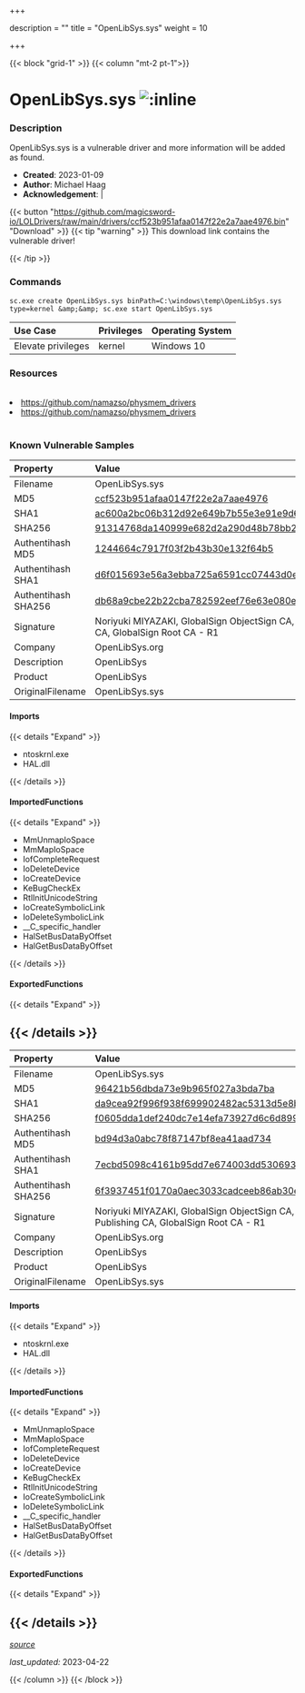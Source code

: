 +++

description = ""
title = "OpenLibSys.sys"
weight = 10

+++


{{< block "grid-1" >}}
{{< column "mt-2 pt-1">}}


# OpenLibSys.sys ![:inline](/images/twitter_verified.png) 


### Description

OpenLibSys.sys is a vulnerable driver and more information will be added as found.

- **Created**: 2023-01-09
- **Author**: Michael Haag
- **Acknowledgement**:  | [](https://twitter.com/)

{{< button "https://github.com/magicsword-io/LOLDrivers/raw/main/drivers/ccf523b951afaa0147f22e2a7aae4976.bin" "Download" >}}
{{< tip "warning" >}}
This download link contains the vulnerable driver!

{{< /tip >}}

### Commands

```
sc.exe create OpenLibSys.sys binPath=C:\windows\temp\OpenLibSys.sys type=kernel &amp;&amp; sc.exe start OpenLibSys.sys
```

| Use Case | Privileges | Operating System | 
|:---- | ---- | ---- |
| Elevate privileges | kernel | Windows 10 |

### Resources
<br>
<li><a href=" https://github.com/namazso/physmem_drivers"> https://github.com/namazso/physmem_drivers</a></li>
<li><a href="https://github.com/namazso/physmem_drivers">https://github.com/namazso/physmem_drivers</a></li>
<br>

### Known Vulnerable Samples

| Property           | Value |
|:-------------------|:------|
| Filename           | OpenLibSys.sys |
| MD5                | [ccf523b951afaa0147f22e2a7aae4976](https://www.virustotal.com/gui/file/ccf523b951afaa0147f22e2a7aae4976) |
| SHA1               | [ac600a2bc06b312d92e649b7b55e3e91e9d63451](https://www.virustotal.com/gui/file/ac600a2bc06b312d92e649b7b55e3e91e9d63451) |
| SHA256             | [91314768da140999e682d2a290d48b78bb25a35525ea12c1b1f9634d14602b2c](https://www.virustotal.com/gui/file/91314768da140999e682d2a290d48b78bb25a35525ea12c1b1f9634d14602b2c) |
| Authentihash MD5   | [1244664c7917f03f2b43b30e132f64b5](https://www.virustotal.com/gui/search/authentihash%253A1244664c7917f03f2b43b30e132f64b5) |
| Authentihash SHA1  | [d6f015693e56a3ebba725a6591cc07443d0e1661](https://www.virustotal.com/gui/search/authentihash%253Ad6f015693e56a3ebba725a6591cc07443d0e1661) |
| Authentihash SHA256| [db68a9cbe22b22cba782592eef76e63e080ee8d30943be6da694701f44b6c33e](https://www.virustotal.com/gui/search/authentihash%253Adb68a9cbe22b22cba782592eef76e63e080ee8d30943be6da694701f44b6c33e) |
| Signature         | Noriyuki MIYAZAKI, GlobalSign ObjectSign CA, GlobalSign Primary Object Publishing CA, GlobalSign Root CA - R1   |
| Company           | OpenLibSys.org |
| Description       | OpenLibSys |
| Product           | OpenLibSys |
| OriginalFilename  | OpenLibSys.sys |


#### Imports
{{< details "Expand" >}}
* ntoskrnl.exe
* HAL.dll

{{< /details >}}
#### ImportedFunctions
{{< details "Expand" >}}
* MmUnmapIoSpace
* MmMapIoSpace
* IofCompleteRequest
* IoDeleteDevice
* IoCreateDevice
* KeBugCheckEx
* RtlInitUnicodeString
* IoCreateSymbolicLink
* IoDeleteSymbolicLink
* __C_specific_handler
* HalSetBusDataByOffset
* HalGetBusDataByOffset

{{< /details >}}
#### ExportedFunctions
{{< details "Expand" >}}

{{< /details >}}
-----
| Property           | Value |
|:-------------------|:------|
| Filename           | OpenLibSys.sys |
| MD5                | [96421b56dbda73e9b965f027a3bda7ba](https://www.virustotal.com/gui/file/96421b56dbda73e9b965f027a3bda7ba) |
| SHA1               | [da9cea92f996f938f699902482ac5313d5e8b28e](https://www.virustotal.com/gui/file/da9cea92f996f938f699902482ac5313d5e8b28e) |
| SHA256             | [f0605dda1def240dc7e14efa73927d6c6d89988c01ea8647b671667b2b167008](https://www.virustotal.com/gui/file/f0605dda1def240dc7e14efa73927d6c6d89988c01ea8647b671667b2b167008) |
| Authentihash MD5   | [bd94d3a0abc78f87147bf8ea41aad734](https://www.virustotal.com/gui/search/authentihash%253Abd94d3a0abc78f87147bf8ea41aad734) |
| Authentihash SHA1  | [7ecbd5098c4161b95dd7e674003dd53069374f3e](https://www.virustotal.com/gui/search/authentihash%253A7ecbd5098c4161b95dd7e674003dd53069374f3e) |
| Authentihash SHA256| [6f3937451f0170a0aec3033cadceeb86ab30ee3c67add3926e116ccc20c0d9a7](https://www.virustotal.com/gui/search/authentihash%253A6f3937451f0170a0aec3033cadceeb86ab30ee3c67add3926e116ccc20c0d9a7) |
| Signature         | Noriyuki MIYAZAKI, GlobalSign ObjectSign CA, GlobalSign Primary Object Publishing CA, GlobalSign Root CA - R1   |
| Company           | OpenLibSys.org |
| Description       | OpenLibSys |
| Product           | OpenLibSys |
| OriginalFilename  | OpenLibSys.sys |


#### Imports
{{< details "Expand" >}}
* ntoskrnl.exe
* HAL.dll

{{< /details >}}
#### ImportedFunctions
{{< details "Expand" >}}
* MmUnmapIoSpace
* MmMapIoSpace
* IofCompleteRequest
* IoDeleteDevice
* IoCreateDevice
* KeBugCheckEx
* RtlInitUnicodeString
* IoCreateSymbolicLink
* IoDeleteSymbolicLink
* __C_specific_handler
* HalSetBusDataByOffset
* HalGetBusDataByOffset

{{< /details >}}
#### ExportedFunctions
{{< details "Expand" >}}

{{< /details >}}
-----



[*source*](https://github.com/magicsword-io/LOLDrivers/tree/main/yaml/openlibsys.yaml)

*last_updated:* 2023-04-22








{{< /column >}}
{{< /block >}}
